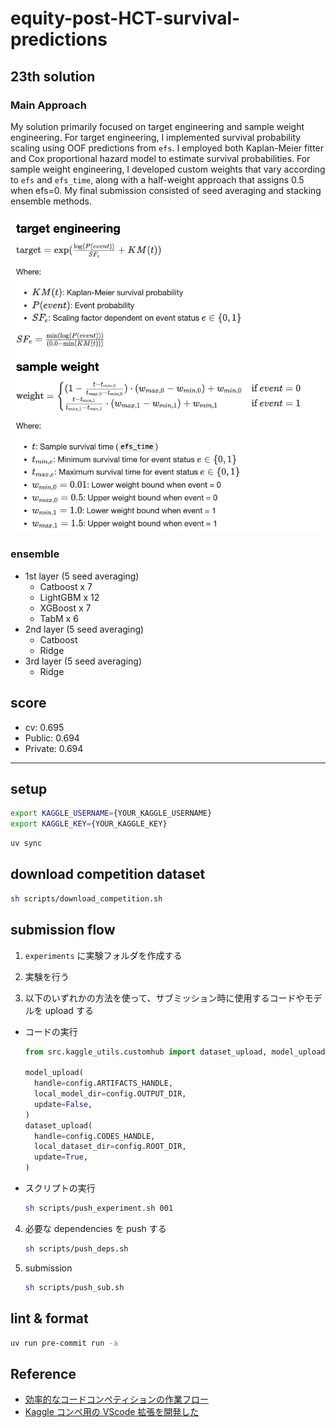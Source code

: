 # equity-post-HCT-survival-predictions

## 23th solution

### Main Approach

My solution primarily focused on target engineering and sample weight engineering. For target engineering, I implemented survival probability scaling using OOF predictions from `efs`. I employed both Kaplan-Meier fitter and Cox proportional hazard model to estimate survival probabilities.
For sample weight engineering, I developed custom weights that vary according to `efs` and `efs_time`, along with a half-weight approach that assigns 0.5 when efs=0.
My final submission consisted of seed averaging and stacking ensemble methods.

![alt text](solution.png)

### ensemble

- 1st layer (5 seed averaging)
  - Catboost x 7
  - LightGBM x 12
  - XGBoost x 7
  - TabM x 6
- 2nd layer (5 seed averaging)
  - Catboost
  - Ridge
- 3rd layer (5 seed averaging)
  - Ridge

## score

- cv: 0.695
- Public: 0.694
- Private: 0.694

---

## setup

```bash
export KAGGLE_USERNAME={YOUR_KAGGLE_USERNAME}
export KAGGLE_KEY={YOUR_KAGGLE_KEY}
```

```bash
uv sync
```

## download competition dataset

```bash
sh scripts/download_competition.sh
```

## submission flow

1. `experiments` に実験フォルダを作成する

2. 実験を行う

3. 以下のいずれかの方法を使って、サブミッション時に使用するコードやモデルを upload する

- コードの実行

  ```python
  from src.kaggle_utils.customhub import dataset_upload, model_upload

  model_upload(
    handle=config.ARTIFACTS_HANDLE,
    local_model_dir=config.OUTPUT_DIR,
    update=False,
  )
  dataset_upload(
    handle=config.CODES_HANDLE,
    local_dataset_dir=config.ROOT_DIR,
    update=True,
  )
  ```

- スクリプトの実行

  ```bash
  sh scripts/push_experiment.sh 001
  ```

4. 必要な dependencies を push する

   ```sh
   sh scripts/push_deps.sh
   ```

5. submission

   ```sh
   sh scripts/push_sub.sh
   ```

## lint & format

```bash
uv run pre-commit run -a
```

## Reference

- [効率的なコードコンペティションの作業フロー](https://ho.lc/blog/kaggle_code_submission/)
- [Kaggle コンペ用の VScode 拡張を開発した](https://ho.lc/blog/vscode_kaggle_extension/)
